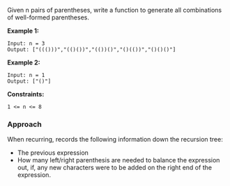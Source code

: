 Given n pairs of parentheses, write a function to generate all combinations of well-formed parentheses.

**Example 1:**

```
Input: n = 3
Output: ["((()))","(()())","(())()","()(())","()()()"]
```

**Example 2:**

```
Input: n = 1
Output: ["()"]
```
 

**Constraints:**

`1 <= n <= 8`


### **Approach**

When recurring, records the following information down the recursion tree: 

* The previous expression
* How many left/right parenthesis are needed to balance the expression out, if, any new characters were to be added on the right end of the expression. 

